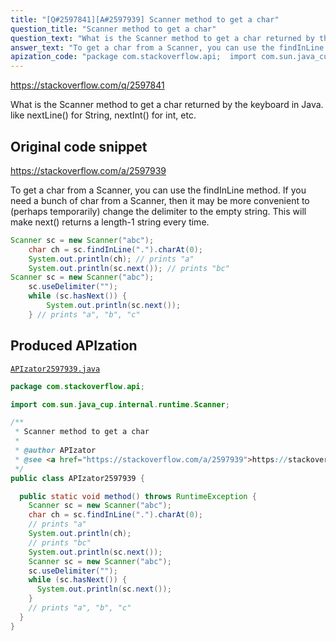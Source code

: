 ```yaml
---
title: "[Q#2597841][A#2597939] Scanner method to get a char"
question_title: "Scanner method to get a char"
question_text: "What is the Scanner method to get a char returned by the keyboard in Java. like nextLine() for String, nextInt() for int, etc."
answer_text: "To get a char from a Scanner, you can use the findInLine method. If you need a bunch of char from a Scanner, then it may be more convenient to (perhaps temporarily) change the delimiter to the empty string. This will make next() returns a length-1 string every time."
apization_code: "package com.stackoverflow.api;  import com.sun.java_cup.internal.runtime.Scanner;  /**  * Scanner method to get a char  *  * @author APIzator  * @see <a href=\"https://stackoverflow.com/a/2597939\">https://stackoverflow.com/a/2597939</a>  */ public class APIzator2597939 {    public static void method() throws RuntimeException {     Scanner sc = new Scanner(\"abc\");     char ch = sc.findInLine(\".\").charAt(0);     // prints \"a\"     System.out.println(ch);     // prints \"bc\"     System.out.println(sc.next());     Scanner sc = new Scanner(\"abc\");     sc.useDelimiter(\"\");     while (sc.hasNext()) {       System.out.println(sc.next());     }     // prints \"a\", \"b\", \"c\"   } }"
---
```


https://stackoverflow.com/q/2597841

What is the Scanner method to get a char returned by the keyboard in Java.
like nextLine() for String, nextInt() for int, etc.



## Original code snippet

https://stackoverflow.com/a/2597939

To get a char from a Scanner, you can use the findInLine method.
If you need a bunch of char from a Scanner, then it may be more convenient to (perhaps temporarily) change the delimiter to the empty string. This will make next() returns a length-1 string every time.

```java
Scanner sc = new Scanner("abc");
    char ch = sc.findInLine(".").charAt(0);
    System.out.println(ch); // prints "a"
    System.out.println(sc.next()); // prints "bc"
Scanner sc = new Scanner("abc");
    sc.useDelimiter("");
    while (sc.hasNext()) {
        System.out.println(sc.next());
    } // prints "a", "b", "c"
```

## Produced APIzation

[`APIzator2597939.java`](https://github.com/pasqualesalza/apization-temp-data/raw/master/apizations/java/APIzator2597939.java)

```java
package com.stackoverflow.api;

import com.sun.java_cup.internal.runtime.Scanner;

/**
 * Scanner method to get a char
 *
 * @author APIzator
 * @see <a href="https://stackoverflow.com/a/2597939">https://stackoverflow.com/a/2597939</a>
 */
public class APIzator2597939 {

  public static void method() throws RuntimeException {
    Scanner sc = new Scanner("abc");
    char ch = sc.findInLine(".").charAt(0);
    // prints "a"
    System.out.println(ch);
    // prints "bc"
    System.out.println(sc.next());
    Scanner sc = new Scanner("abc");
    sc.useDelimiter("");
    while (sc.hasNext()) {
      System.out.println(sc.next());
    }
    // prints "a", "b", "c"
  }
}

```